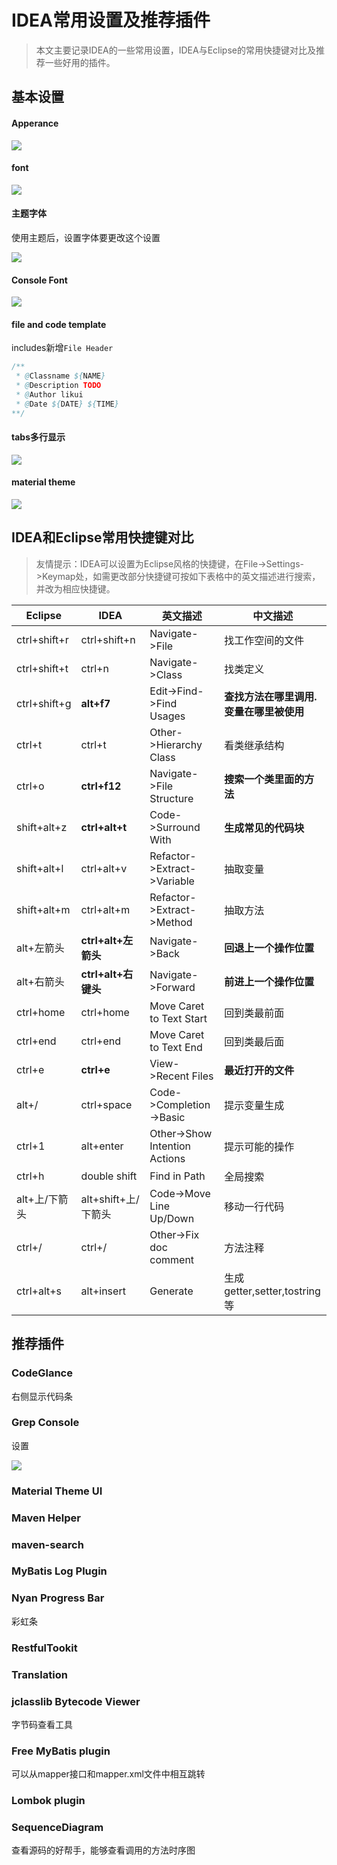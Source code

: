 # IDEA常用设置及推荐插件

>本文主要记录IDEA的一些常用设置，IDEA与Eclipse的常用快捷键对比及推荐一些好用的插件。

## 基本设置

#### Apperance

![](https://z3.ax1x.com/2021/09/13/4ibg4H.png)

#### font

![](https://z3.ax1x.com/2021/09/13/4iL26I.png)

#### 主题字体

使用主题后，设置字体要更改这个设置

![](https://z3.ax1x.com/2021/09/13/4iLLXq.png)

#### Console Font

![](https://z3.ax1x.com/2021/09/13/4iOGHf.png)

#### file and code template

includes新增`File Header`

~~~java
/**
 * @Classname ${NAME}
 * @Description TODO
 * @Author likui
 * @Date ${DATE} ${TIME}
**/
~~~

#### tabs多行显示

![](https://z3.ax1x.com/2021/09/13/4iX1G4.png)

#### material theme

![](https://z3.ax1x.com/2021/09/13/4iXLwV.png)

## IDEA和Eclipse常用快捷键对比

> 友情提示：IDEA可以设置为Eclipse风格的快捷键，在File->Settings->Keymap处，如需更改部分快捷键可按如下表格中的英文描述进行搜索，并改为相应快捷键。

| Eclipse       | IDEA                | 英文描述                      | 中文描述                                |
| ------------- | ------------------- | ----------------------------- | --------------------------------------- |
| ctrl+shift+r  | ctrl+shift+n        | Navigate->File                | 找工作空间的文件                        |
| ctrl+shift+t  | ctrl+n              | Navigate->Class               | 找类定义                                |
| ctrl+shift+g  | **alt+f7**          | Edit->Find->Find Usages       | **查找方法在哪里调用.变量在哪里被使用** |
| ctrl+t        | ctrl+t              | Other->Hierarchy Class        | 看类继承结构                            |
| ctrl+o        | **ctrl+f12**        | Navigate->File Structure      | **搜索一个类里面的方法**                |
| shift+alt+z   | **ctrl+alt+t**      | Code->Surround With           | **生成常见的代码块**                    |
| shift+alt+l   | ctrl+alt+v          | Refactor->Extract->Variable   | 抽取变量                                |
| shift+alt+m   | ctrl+alt+m          | Refactor->Extract->Method     | 抽取方法                                |
| alt+左箭头    | **ctrl+alt+左箭头** | Navigate->Back                | **回退上一个操作位置**                  |
| alt+右箭头    | **ctrl+alt+右键头** | Navigate->Forward             | **前进上一个操作位置**                  |
| ctrl+home     | ctrl+home           | Move Caret to Text Start      | 回到类最前面                            |
| ctrl+end      | ctrl+end            | Move Caret to Text End        | 回到类最后面                            |
| ctrl+e        | **ctrl+e**          | View->Recent Files            | **最近打开的文件**                      |
| alt+/         | ctrl+space          | Code->Completion->Basic       | 提示变量生成                            |
| ctrl+1        | alt+enter           | Other->Show Intention Actions | 提示可能的操作                          |
| ctrl+h        | double shift        | Find in Path                  | 全局搜索                                |
| alt+上/下箭头 | alt+shift+上/下箭头 | Code->Move Line Up/Down       | 移动一行代码                            |
| ctrl+/        | ctrl+/              | Other->Fix doc comment        | 方法注释                                |
| ctrl+alt+s    | alt+insert          | Generate                      | 生成getter,setter,tostring等            |

## 推荐插件

### CodeGlance

右侧显示代码条

### Grep Console

设置

![](https://z3.ax1x.com/2021/09/13/4ivGHx.png)

### Material Theme UI

### Maven Helper

### maven-search

### MyBatis Log Plugin

### Nyan Progress Bar

彩虹条

### RestfulTookit

### Translation

### jclasslib Bytecode Viewer

字节码查看工具

### Free MyBatis plugin

可以从mapper接口和mapper.xml文件中相互跳转

### Lombok plugin

### SequenceDiagram

查看源码的好帮手，能够查看调用的方法时序图



